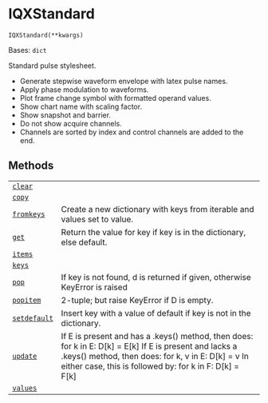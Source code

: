 # IQXStandard

<span id="undefined" />

`IQXStandard(**kwargs)`

Bases: `dict`

Standard pulse stylesheet.

*   Generate stepwise waveform envelope with latex pulse names.
*   Apply phase modulation to waveforms.
*   Plot frame change symbol with formatted operand values.
*   Show chart name with scaling factor.
*   Show snapshot and barrier.
*   Do not show acquire channels.
*   Channels are sorted by index and control channels are added to the end.

## Methods

|                                                                                                                                                                                  |                                                                                                                                                                                                                               |
| -------------------------------------------------------------------------------------------------------------------------------------------------------------------------------- | ----------------------------------------------------------------------------------------------------------------------------------------------------------------------------------------------------------------------------- |
| [`clear`](qiskit.visualization.pulse_v2.IQXStandard.clear#qiskit.visualization.pulse_v2.IQXStandard.clear "qiskit.visualization.pulse_v2.IQXStandard.clear")                     |                                                                                                                                                                                                                               |
| [`copy`](qiskit.visualization.pulse_v2.IQXStandard.copy#qiskit.visualization.pulse_v2.IQXStandard.copy "qiskit.visualization.pulse_v2.IQXStandard.copy")                         |                                                                                                                                                                                                                               |
| [`fromkeys`](qiskit.visualization.pulse_v2.IQXStandard.fromkeys#qiskit.visualization.pulse_v2.IQXStandard.fromkeys "qiskit.visualization.pulse_v2.IQXStandard.fromkeys")         | Create a new dictionary with keys from iterable and values set to value.                                                                                                                                                      |
| [`get`](qiskit.visualization.pulse_v2.IQXStandard.get#qiskit.visualization.pulse_v2.IQXStandard.get "qiskit.visualization.pulse_v2.IQXStandard.get")                             | Return the value for key if key is in the dictionary, else default.                                                                                                                                                           |
| [`items`](qiskit.visualization.pulse_v2.IQXStandard.items#qiskit.visualization.pulse_v2.IQXStandard.items "qiskit.visualization.pulse_v2.IQXStandard.items")                     |                                                                                                                                                                                                                               |
| [`keys`](qiskit.visualization.pulse_v2.IQXStandard.keys#qiskit.visualization.pulse_v2.IQXStandard.keys "qiskit.visualization.pulse_v2.IQXStandard.keys")                         |                                                                                                                                                                                                                               |
| [`pop`](qiskit.visualization.pulse_v2.IQXStandard.pop#qiskit.visualization.pulse_v2.IQXStandard.pop "qiskit.visualization.pulse_v2.IQXStandard.pop")                             | If key is not found, d is returned if given, otherwise KeyError is raised                                                                                                                                                     |
| [`popitem`](qiskit.visualization.pulse_v2.IQXStandard.popitem#qiskit.visualization.pulse_v2.IQXStandard.popitem "qiskit.visualization.pulse_v2.IQXStandard.popitem")             | 2-tuple; but raise KeyError if D is empty.                                                                                                                                                                                    |
| [`setdefault`](qiskit.visualization.pulse_v2.IQXStandard.setdefault#qiskit.visualization.pulse_v2.IQXStandard.setdefault "qiskit.visualization.pulse_v2.IQXStandard.setdefault") | Insert key with a value of default if key is not in the dictionary.                                                                                                                                                           |
| [`update`](qiskit.visualization.pulse_v2.IQXStandard.update#qiskit.visualization.pulse_v2.IQXStandard.update "qiskit.visualization.pulse_v2.IQXStandard.update")                 | If E is present and has a .keys() method, then does: for k in E: D\[k] = E\[k] If E is present and lacks a .keys() method, then does: for k, v in E: D\[k] = v In either case, this is followed by: for k in F: D\[k] = F\[k] |
| [`values`](qiskit.visualization.pulse_v2.IQXStandard.values#qiskit.visualization.pulse_v2.IQXStandard.values "qiskit.visualization.pulse_v2.IQXStandard.values")                 |                                                                                                                                                                                                                               |
